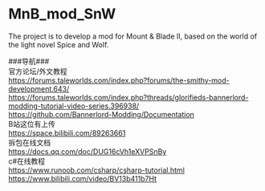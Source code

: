 # MnB_mod_SnW  
The project is to develop a mod for Mount &amp; Blade II, based on the world of the light novel Spice and Wolf.  
  
  
###导航###  
官方论坛/外文教程  
https://forums.taleworlds.com/index.php?forums/the-smithy-mod-development.643/  
https://forums.taleworlds.com/index.php?threads/glorifieds-bannerlord-modding-tutorial-video-series.396938/  
https://github.com/Bannerlord-Modding/Documentation  
B站这位有上传  
https://space.bilibili.com/89263661  
拆包在线文档  
https://docs.qq.com/doc/DUG16cVh1eXVPSnBy  
c#在线教程  
https://www.runoob.com/csharp/csharp-tutorial.html  
https://www.bilibili.com/video/BV13b411b7Ht
